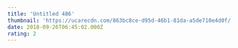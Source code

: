 ```yaml
---
title: 'Untitled 486'
thumbnail: 'https://ucarecdn.com/863bc8ce-d95d-46b1-81da-a5de710e4d0f/'
date: 2018-09-26T06:45:02.000Z
rating: 2
---
```

